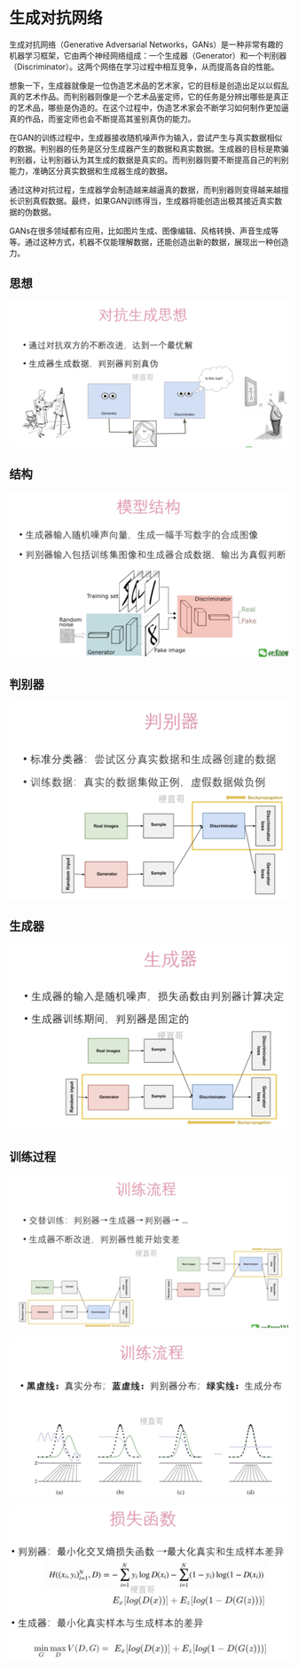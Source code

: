 # 生成对抗网络


生成对抗网络（Generative Adversarial Networks，GANs）是一种非常有趣的机器学习框架，它由两个神经网络组成：一个生成器（Generator）和一个判别器（Discriminator）。这两个网络在学习过程中相互竞争，从而提高各自的性能。

想象一下，生成器就像是一位伪造艺术品的艺术家，它的目标是创造出足以以假乱真的艺术作品。而判别器则像是一个艺术品鉴定师，它的任务是分辨出哪些是真正的艺术品，哪些是伪造的。在这个过程中，伪造艺术家会不断学习如何制作更加逼真的作品，而鉴定师也会不断提高其鉴别真伪的能力。

在GAN的训练过程中，生成器接收随机噪声作为输入，尝试产生与真实数据相似的数据。判别器的任务是区分生成器产生的数据和真实数据。生成器的目标是欺骗判别器，让判别器认为其生成的数据是真实的。而判别器则要不断提高自己的判别能力，准确区分真实数据和生成器生成的数据。

通过这种对抗过程，生成器学会制造越来越逼真的数据，而判别器则变得越来越擅长识别真假数据。最终，如果GAN训练得当，生成器将能创造出极其接近真实数据的伪数据。

GANs在很多领域都有应用，比如图片生成、图像编辑、风格转换、声音生成等等。通过这种方式，机器不仅能理解数据，还能创造出新的数据，展现出一种创造力。





## 思想



![](Images/9.png)





## 结构



![](Images/10.png)



## 判别器



![](Images/11.png)



## 生成器



![](Images/12.png)



## 训练过程



![](Images/13.png)





![](Images/14.png)





![](Images/15.png)



